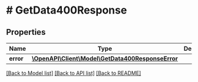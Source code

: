 # # GetData400Response

## Properties

Name | Type | Description | Notes
------------ | ------------- | ------------- | -------------
**error** | [**\OpenAPI\Client\Model\GetData400ResponseError**](GetData400ResponseError.md) |  | [optional]

[[Back to Model list]](../../README.md#models) [[Back to API list]](../../README.md#endpoints) [[Back to README]](../../README.md)
